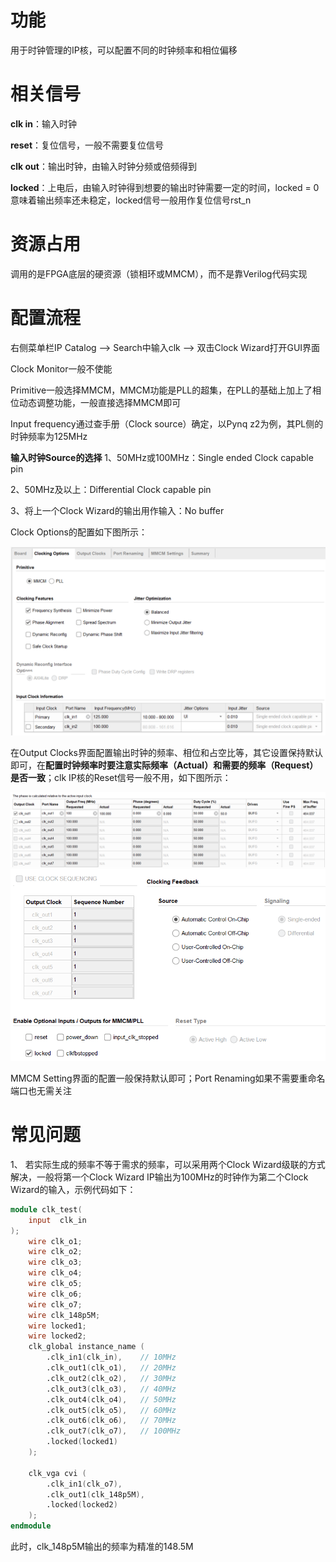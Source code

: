 # 功能
用于时钟管理的IP核，可以配置不同的时钟频率和相位偏移

# 相关信号
**clk in**：输入时钟

**reset**：复位信号，一般不需要复位信号

**clk out**：输出时钟，由输入时钟分频或倍频得到

**locked**：上电后，由输入时钟得到想要的输出时钟需要一定的时间，locked = 0意味着输出频率还未稳定，locked信号一般用作复位信号rst_n

# 资源占用
调用的是FPGA底层的硬资源（锁相环或MMCM），而不是靠Verilog代码实现

# 配置流程
右侧菜单栏IP Catalog ——> Search中输入clk ——> 双击Clock Wizard打开GUI界面

Clock Monitor一般不使能

Primitive一般选择MMCM，MMCM功能是PLL的超集，在PLL的基础上加上了相位动态调整功能，一般直接选择MMCM即可

Input frequency通过查手册（Clock source）确定，以Pynq z2为例，其PL侧的时钟频率为125MHz

**输入时钟Source的选择**
1、50MHz或100MHz：Single ended Clock capable pin

2、50MHz及以上：Differential Clock capable pin

3、将上一个Clock Wizard的输出用作输入：No buffer

Clock Options的配置如下图所示：

<img src = fig3/clk_clocking_options.png style="zoom: 67%">

在Output Clocks界面配置输出时钟的频率、相位和占空比等，其它设置保持默认即可，在**配置时钟频率时要注意实际频率（Actual）和需要的频率（Request）是否一致**；clk IP核的Reset信号一般不用，如下图所示：

<img src = fig3/clk_Output_Clocks_1.png style="zoom: 80%">
<img src = fig3/clk_Output_Clocks_2.png style="zoom: 67%">

MMCM Setting界面的配置一般保持默认即可；Port Renaming如果不需要重命名端口也无需关注

# 常见问题
1、 若实际生成的频率不等于需求的频率，可以采用两个Clock Wizard级联的方式解决，一般将第一个Clock Wizard IP输出为100MHz的时钟作为第二个Clock Wizard的输入，示例代码如下：
```verilog
module clk_test(
    input  clk_in
);
    wire clk_o1;
    wire clk_o2;
    wire clk_o3;
    wire clk_o4;
    wire clk_o5;
    wire clk_o6;
    wire clk_o7;
    wire clk_148p5M;
    wire locked1;
    wire locked2;
    clk_global instance_name (
        .clk_in1(clk_in),    // 10MHz
        .clk_out1(clk_o1),   // 20MHz
        .clk_out2(clk_o2),   // 30MHz  
        .clk_out3(clk_o3),   // 40MHz
        .clk_out4(clk_o4),   // 50MHz   
        .clk_out5(clk_o5),   // 60MHz   
        .clk_out6(clk_o6),   // 70MHz
        .clk_out7(clk_o7),   // 100MHz
        .locked(locked1)             
    );    

    clk_vga cvi (
        .clk_in1(clk_o7),
        .clk_out1(clk_148p5M),    
        .locked(locked2)      
    );     
endmodule
```

此时，clk_148p5M输出的频率为精准的148.5M
